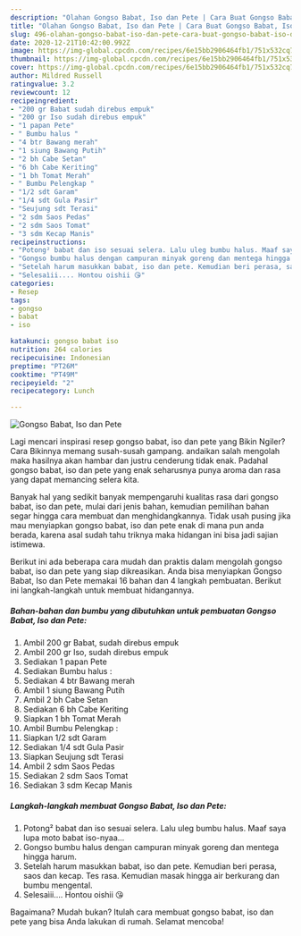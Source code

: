 ```yaml
---
description: "Olahan Gongso Babat, Iso dan Pete | Cara Buat Gongso Babat, Iso dan Pete Yang Mudah Dan Praktis"
title: "Olahan Gongso Babat, Iso dan Pete | Cara Buat Gongso Babat, Iso dan Pete Yang Mudah Dan Praktis"
slug: 496-olahan-gongso-babat-iso-dan-pete-cara-buat-gongso-babat-iso-dan-pete-yang-mudah-dan-praktis
date: 2020-12-21T10:42:00.992Z
image: https://img-global.cpcdn.com/recipes/6e15bb2906464fb1/751x532cq70/gongso-babat-iso-dan-pete-foto-resep-utama.jpg
thumbnail: https://img-global.cpcdn.com/recipes/6e15bb2906464fb1/751x532cq70/gongso-babat-iso-dan-pete-foto-resep-utama.jpg
cover: https://img-global.cpcdn.com/recipes/6e15bb2906464fb1/751x532cq70/gongso-babat-iso-dan-pete-foto-resep-utama.jpg
author: Mildred Russell
ratingvalue: 3.2
reviewcount: 12
recipeingredient:
- "200 gr Babat sudah direbus empuk"
- "200 gr Iso sudah direbus empuk"
- "1 papan Pete"
- " Bumbu halus "
- "4 btr Bawang merah"
- "1 siung Bawang Putih"
- "2 bh Cabe Setan"
- "6 bh Cabe Keriting"
- "1 bh Tomat Merah"
- " Bumbu Pelengkap "
- "1/2 sdt Garam"
- "1/4 sdt Gula Pasir"
- "Seujung sdt Terasi"
- "2 sdm Saos Pedas"
- "2 sdm Saos Tomat"
- "3 sdm Kecap Manis"
recipeinstructions:
- "Potong² babat dan iso sesuai selera. Lalu uleg bumbu halus. Maaf saya lupa moto babat iso-nyaa..."
- "Gongso bumbu halus dengan campuran minyak goreng dan mentega hingga harum."
- "Setelah harum masukkan babat, iso dan pete. Kemudian beri perasa, saos dan kecap. Tes rasa. Kemudian masak hingga air berkurang dan bumbu mengental."
- "Selesaìii.... Hontou oishii 😘"
categories:
- Resep
tags:
- gongso
- babat
- iso

katakunci: gongso babat iso 
nutrition: 264 calories
recipecuisine: Indonesian
preptime: "PT26M"
cooktime: "PT49M"
recipeyield: "2"
recipecategory: Lunch

---
```



![Gongso Babat, Iso dan Pete](https://img-global.cpcdn.com/recipes/6e15bb2906464fb1/751x532cq70/gongso-babat-iso-dan-pete-foto-resep-utama.jpg)

Lagi mencari inspirasi resep gongso babat, iso dan pete yang Bikin Ngiler? Cara Bikinnya memang susah-susah gampang. andaikan salah mengolah maka hasilnya akan hambar dan justru cenderung tidak enak. Padahal gongso babat, iso dan pete yang enak seharusnya punya aroma dan rasa yang dapat memancing selera kita.



Banyak hal yang sedikit banyak mempengaruhi kualitas rasa dari gongso babat, iso dan pete, mulai dari jenis bahan, kemudian pemilihan bahan segar hingga cara membuat dan menghidangkannya. Tidak usah pusing jika mau menyiapkan gongso babat, iso dan pete enak di mana pun anda berada, karena asal sudah tahu triknya maka hidangan ini bisa jadi sajian istimewa.


Berikut ini ada beberapa cara mudah dan praktis dalam mengolah gongso babat, iso dan pete yang siap dikreasikan. Anda bisa menyiapkan Gongso Babat, Iso dan Pete memakai 16 bahan dan 4 langkah pembuatan. Berikut ini langkah-langkah untuk membuat hidangannya.

<!--inarticleads1-->

##### Bahan-bahan dan bumbu yang dibutuhkan untuk pembuatan Gongso Babat, Iso dan Pete:

1. Ambil 200 gr Babat, sudah direbus empuk
1. Ambil 200 gr Iso, sudah direbus empuk
1. Sediakan 1 papan Pete
1. Sediakan  Bumbu halus :
1. Sediakan 4 btr Bawang merah
1. Ambil 1 siung Bawang Putih
1. Ambil 2 bh Cabe Setan
1. Sediakan 6 bh Cabe Keriting
1. Siapkan 1 bh Tomat Merah
1. Ambil  Bumbu Pelengkap :
1. Siapkan 1/2 sdt Garam
1. Sediakan 1/4 sdt Gula Pasir
1. Siapkan Seujung sdt Terasi
1. Ambil 2 sdm Saos Pedas
1. Sediakan 2 sdm Saos Tomat
1. Sediakan 3 sdm Kecap Manis




<!--inarticleads2-->

##### Langkah-langkah membuat Gongso Babat, Iso dan Pete:

1. Potong² babat dan iso sesuai selera. Lalu uleg bumbu halus. Maaf saya lupa moto babat iso-nyaa...
1. Gongso bumbu halus dengan campuran minyak goreng dan mentega hingga harum.
1. Setelah harum masukkan babat, iso dan pete. Kemudian beri perasa, saos dan kecap. Tes rasa. Kemudian masak hingga air berkurang dan bumbu mengental.
1. Selesaìii.... Hontou oishii 😘




Bagaimana? Mudah bukan? Itulah cara membuat gongso babat, iso dan pete yang bisa Anda lakukan di rumah. Selamat mencoba!
